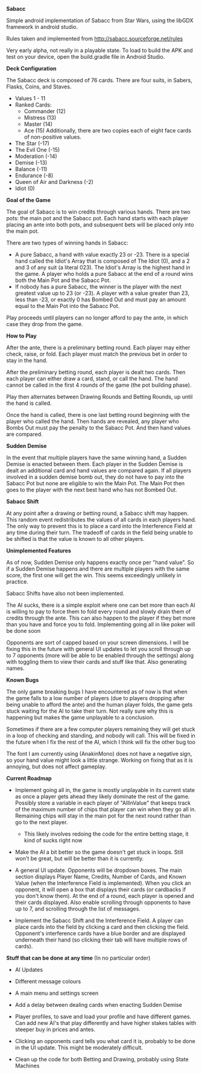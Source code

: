 **Sabacc**

Simple android implementation of Sabacc from Star Wars, using the libGDX framework in android studio.

Rules taken and implemented from http://sabacc.sourceforge.net/rules

Very early alpha, not really in a playable state. To load to build the APK and test on your device, open the build.gradle file in Android Studio.

**Deck Configuration**

The Sabacc deck is composed of 76 cards.
There are four suits, in Sabers, Flasks, Coins, and Staves.
 - Values 1 - 11
 - Ranked Cards:
    - Commander (12)
    - Mistress (13)
    - Master (14)
    - Ace (15)
Additionally, there are two copies each of eight face cards of non-positive values.
 - The Star (-17)
 - The Evil One (-15)
 - Moderation (-14)
 - Demise (-13)
 - Balance (-11)
 - Endurance (-8)
 - Queen of Air and Darkness (-2)
 - Idiot (0)

**Goal of the Game**

The goal of Sabacc is to win credits through various hands. There are two pots: the main pot and the Sabacc pot. Each hand starts with each player placing an ante into both pots, and subsequent bets will be placed only into the main pot.

There are two types of winning hands in Sabacc:
 - A pure Sabacc, a hand with value exactly 23 or -23. There is a special hand called the Idiot's Array that is composed of The Idiot (0), and a 2 and 3 of any suit (a literal 023). The Idiot's Array is the highest hand in the game. A player who holds a pure Sabacc at the end of a round wins both the Main Pot and the Sabacc Pot.
 - If nobody has a pure Sabacc, the winner is the player with the next greatest value up to 23 (or -23). A player with a value greater than 23, less than -23, or exactly 0 has Bombed Out and must pay an amount equal to the Main Pot into the Sabacc Pot.

Play proceeds until players can no longer afford to pay the ante, in which case they drop from the game.

**How to Play**

After the ante, there is a preliminary betting round. Each player may either check, raise, or fold. Each player must match the previous bet in order to stay in the hand.

After the preliminary betting round, each player is dealt two cards. Then each player can either draw a card, stand, or call the hand. The hand cannot be called in the first 4 rounds of the game (the pot building phase).

Play then alternates between Drawing Rounds and Betting Rounds, up until the hand is called.

Once the hand is called, there is one last betting round beginning with the player who called the hand. Then hands are revealed, any player who Bombs Out must pay the penalty to the Sabacc Pot. And then hand values are compared.

**Sudden Demise**

In the event that multiple players have the same winning hand, a Sudden Demise is enacted between them. Each player in the Sudden Demise is dealt an additional card and hand values are compared again. If all players involved in a sudden demise bomb out, they do not have to pay into the Sabacc Pot but none are eligible to win the Main Pot. The Main Pot then goes to the player with the next best hand who has not Bombed Out.

**Sabacc Shift**

At any point after a drawing or betting round, a Sabacc shift may happen. This random event redistributes the values of all cards in each players hand. The only way to prevent this is to place a card into the Interference Field at any time during their turn. The tradeoff of cards in the field being unable to be shifted is that the value is known to all other players.

**Unimplemented Features**

As of now, Sudden Demise only happens exactly once per "hand value". So if a Sudden Demise happens and there are multiple players with the same score, the first one will get the win. This seems exceedingly unlikely in practice.

Sabacc Shifts have also not been implemented.

The AI sucks, there is a simple exploit where one can bet more than each AI is willing to pay to force them to fold every round and slowly drain them of credits through the ante. This can also happen to the player if they bet more than you have and force you to fold. Implementing going all in like poker will be done soon

Opponents are sort of capped based on your screen dimensions. I will be fixing this in the future with general UI updates to let you scroll through up to 7 opponents (more will be able to be enabled through the settings) along with toggling them to view their cards and stuff like that. Also generating names.

**Known Bugs**

The only game breaking bugs I have encountered as of now is that when the game falls to a low number of players (due to players dropping after being unable to afford the ante) and the human player folds, the game gets stuck waiting for the AI to take their turn. Not really sure why this is happening but makes the game unplayable to a conclusion.

Sometimes if there are a few computer players remaining they will get stuck in a loop of checking and standing, and nobody will call. This will be fixed in the future when I fix the rest of the AI, which I think will fix the other bug too

The font I am currently using (AnakinMono) does not have a negative sign, so your hand value might look a little strange. Working on fixing that as it is annoying, but does not affect gameplay.

**Current Roadmap**

 - Implement going all in, the game is mostly unplayable in its current state as once a player gets ahead they likely dominate the rest of the game. Possibly store a variable in each player of "AllInValue" that keeps track of the maximum number of chips that player can win when they go all in. Remaining chips will stay in the main pot for the next round rather than go to the next player.

    - This likely involves redoing the code for the entire betting stage, it kind of sucks right now

 - Make the AI a bit better so the game doesn't get stuck in loops. Still won't be great, but will be better than it is currently.

 - A general UI update. Opponents will be dropdown boxes. The main section displays Player Name, Credits, Number of Cards, and Known Value (when the Interference Field is implemented). When you click an opponent, it will open a box that displays their cards (or cardbacks if you don't know them). At the end of a round, each player is opened and their cards displayed. Also enable scrolling through opponents to have up to 7, and scrolling through the list of messages.

 - Implement the Sabacc Shift and the Interference Field. A player can place cards into the field by clicking a card and then clicking the field. Opponent's interference cards have a blue border and are displayed underneath their hand (so clicking their tab will have multiple rows of cards).

**Stuff that can be done at any time**
 (In no particular order)

 - AI Updates

 - Different message colours

 - A main menu and settings screen

 - Add a delay between dealing cards when enacting Sudden Demise

 - Player profiles, to save and load your profile and have different games. Can add new AI's that play differently and have higher stakes tables with steeper buy in prices and antes.

 - Clicking an opponents card tells you what card it is, probably to be done in the UI update. This might be moderately difficult.

 - Clean up the code for both Betting and Drawing, probably using State Machines